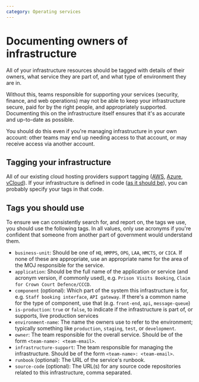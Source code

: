 ```yaml
---
category: Operating services
---
```

# Documenting owners of infrastructure

All of your infrastructure resources should be tagged with details of their owners, what service they are part of, and what type of environment they are in.

Without this, teams responsible for supporting your services (security, finance, and web operations) may not be able to keep your infrastructure secure, paid for by the right people, and appropriately supported. Documenting this on the infrastructure itself ensures that it's as accurate and up-to-date as possible.

You should do this even if you're managing infrastructure in your own account: other teams may end up needing access to that account, or may receive access via another account.

## Tagging your infrastructure

All of our existing cloud hosting providers support tagging ([AWS](https://docs.aws.amazon.com/AWSEC2/latest/UserGuide/Using_Tags.html), [Azure](https://docs.microsoft.com/en-us/azure/azure-resource-manager/resource-group-using-tags), [vCloud](https://blogs.vmware.com/vsphere/2012/03/creating-custom-metadata-using-the-vcloud-api.html)). If your infrastructure is defined in code ([as it should be](https://www.gov.uk/service-manual/technology/manage-your-software-configuration#use-infrastructure-as-code)), you can probably specify your tags in that code.

## Tags you should use

To ensure we can consistently search for, and report on, the tags we use, you should use the following tags. In all values, only use acronyms if you're confident that someone from another part of government would understand them.

- `business-unit`: Should be one of `HQ`, `HMPPS`, `OPG`, `LAA`, `HMCTS`, or `CICA`. If none of these are appropriate, use an appropriate name for the area of the MOJ responsible for the service.
- `application`: Should be the full name of the application or service (and acronym version, if commonly used), e.g. `Prison Visits Booking`, `Claim for Crown Court Defence/CCCD`.
- `component` (optional): Which part of the system this infrastructure is for, e.g. `Staff booking interface`, `API gateway`. If there's a common name for the type of component, use that (e.g. `front-end`, `api`, `message-queue`)
- `is-production`: `true` or `false`, to indicate if the infrastructure is part of, or supports, live production services
- `environment-name`: The name the owners use to refer to the environment; typically something like `production`, `staging`, `test`, or `development`.
- `owner`: The team responsible for the overall service. Should be of the form `<team-name>: <team-email>`.
- `infrastructure-support`: The team responsible for managing the infrastructure. Should be of the form `<team-name>: <team-email>`.
- `runbook` (optional): The URL of the service's runbook.
- `source-code` (optional): The URL(s) for any source code repositories related to this infrastructure, comma separated.

